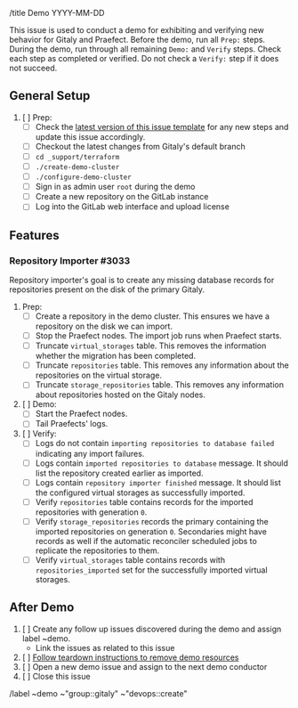<!--- Replace Date in title below -->

/title Demo YYYY-MM-DD

<!--
## Contributing

When adding new feature demonstrations to the script, follow these guidelines.

For each feature you are verifying, add an H3 section with a link to the issue
to the `## Features` section.

Always add new features near the bottom of this section. This way older issues
will float to the top and allow them to be prioritized during the demo.

Make sure you break down steps into the following sections:

1. prep steps - these are steps needed to correctly set up your demonstration.
   These steps are okay for the demo runner to perform before the start of the
   demo call.
1. demo steps - these are the steps to perform during the demo call to show
   how the feature works 
1. verify steps - these are the expected observations required to be seen
   in order to verify the prep or feature works as expected

Ideally, all setup steps should before the exercise steps (when possible).
Demo and verification steps may interleave as needed. For example, the
following structure is okay:

1. Prep
1. Prep
1. Verify
1. Prep
1. Demo 
1. Verify
1. Demo
1. Demo
1. Verify
1. Verify

Along with the H3 section, it might look like this:

```
### #1234

1. [ ] Prep: install thingy
1. [ ] Verify: thingy works
1. [ ] Prep: turn on gizmo
1. [ ] Demo: press red button
1. [ ] Verify: world should explode
```

When your feature passes all verification steps, submit an MR to remove
it from this issue template.

-->

This issue is used to conduct a demo for exhibiting and verifying new behavior
for Gitaly and Praefect. Before the demo, run all `Prep:` steps. During the
demo, run through all remaining `Demo:` and `Verify` steps. Check each
step as completed or verified. Do not check a `Verify:` step if it does not
succeed.

## General Setup

1. [ ] Prep:
   - [ ] Check the [latest version of this issue template](https://gitlab.com/gitlab-org/gitaly/-/blob/master/.gitlab/issue_templates/Demo.md)
   for any new steps and update this issue accordingly.
   - [ ] Checkout the latest changes from Gitaly's default branch
   - [ ] `cd _support/terraform`
   - [ ] `./create-demo-cluster`
   - [ ] `./configure-demo-cluster`
   - [ ] Sign in as admin user `root` during the demo
   - [ ] Create a new repository on the GitLab instance
   - [ ] Log into the GitLab web interface and upload license

## Features

### Repository Importer #3033

Repository importer's goal is to create any missing database records for repositories present on the disk of the primary Gitaly.

1. Prep:
   - [ ] Create a repository in the demo cluster. This ensures we have a repository on the disk we can import.
   - [ ] Stop the Praefect nodes. The import job runs when Praefect starts.
   - [ ] Truncate `virtual_storages` table. This removes the information whether the migration has been completed.
   - [ ] Truncate `repositories` table.  This removes any information about the repositories on the virtual storage.
   - [ ] Truncate `storage_repositories` table. This removes any information about repositories hosted on the Gitaly nodes.
1. [ ] Demo:
   - [ ] Start the Praefect nodes.
   - [ ] Tail Praefects' logs.
1. [ ] Verify:
   - [ ] Logs do not contain `importing repositories to database failed` indicating any import failures.
   - [ ] Logs contain `imported repositories to database` message. It should list the repository created earlier as imported.
   - [ ] Logs contain `repository importer finished` message. It should list the configured virtual storages as successfully imported.
   - [ ] Verify `repositories` table contains records for the imported repositories with generation `0`.
   - [ ] Verify `storage_repositories` records the primary containing the imported repositories on generation `0`. Secondaries might have records as well if the automatic reconciler scheduled jobs to replicate the
   repositories to them.
   - [ ] Verify `virtual_storages` table contains records with `repositories_imported` set for the successfully imported virtual storages. 

## After Demo

1. [ ] Create any follow up issues discovered during the demo and assign label
   ~demo.
   - Link the issues as related to this issue
1. [ ] [Follow teardown instructions to remove demo
   resources](https://gitlab.com/gitlab-org/gitaly/-/blob/master/_support/terraform/README.md#destroying-a-demo-cluster)
1. [ ] Open a new demo issue and assign to the next demo conductor
1. [ ] Close this issue

/label ~demo ~"group::gitaly" ~"devops::create"
